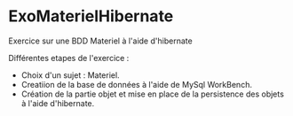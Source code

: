 # ExoMaterielHibernate
Exercice sur une BDD Materiel à l'aide d'hibernate

Différentes etapes de l'exercice :
  - Choix d'un sujet : Materiel.
  - Creatiion de la base de données à l'aide de MySql WorkBench.
  - Création de la partie objet et mise en place de la persistence des objets à l'aide d'hibernate.
